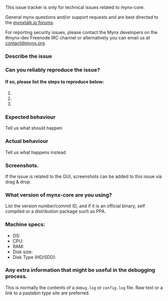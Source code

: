 <!--- Remove sections that do not apply -->

This issue tracker is only for technical issues related to mynx-core.

General mynx questions and/or support requests and are best directed to the [mynxtalk.io forums](https://mynxtalk.io/).

For reporting security issues, please contact the Mynx developers on the #mynx-dev Freenode IRC channel or alternatively you can email us at contact@mynx.org.

### Describe the issue

### Can you reliably reproduce the issue?
#### If so, please list the steps to reproduce below:
1.
2.
3.

### Expected behaviour
Tell us what should happen

### Actual behaviour
Tell us what happens instead

### Screenshots.
If the issue is related to the GUI, screenshots can be added to this issue via drag & drop.

### What version of mynx-core are you using?
List the version number/commit ID, and if it is an official binary, self compiled or a distribution package such as PPA.

### Machine specs:
- OS:
- CPU:
- RAM:
- Disk size:
- Disk Type (HD/SDD):

### Any extra information that might be useful in the debugging process.
This is normally the contents of a `debug.log` or `config.log` file. Raw text or a link to a pastebin type site are preferred.
